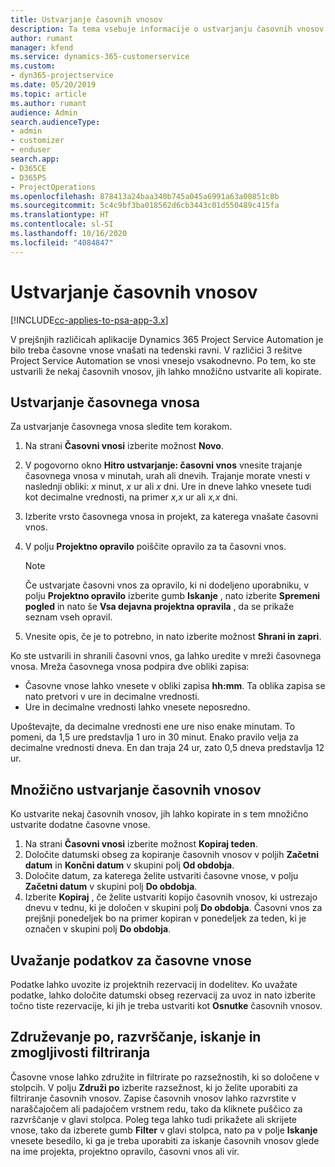 ```yaml
---
title: Ustvarjanje časovnih vnosov
description: Ta tema vsebuje informacije o ustvarjanju časovnih vnosov.
author: rumant
manager: kfend
ms.service: dynamics-365-customerservice
ms.custom:
- dyn365-projectservice
ms.date: 05/20/2019
ms.topic: article
ms.author: rumant
audience: Admin
search.audienceType:
- admin
- customizer
- enduser
search.app:
- D365CE
- D365PS
- ProjectOperations
ms.openlocfilehash: 878413a24baa340b745a045a6991a63a00851c8b
ms.sourcegitcommit: 5c4c9bf3ba018562d6cb3443c01d550489c415fa
ms.translationtype: HT
ms.contentlocale: sl-SI
ms.lasthandoff: 10/16/2020
ms.locfileid: "4084847"
---
```

# <a name="create-time-entries"></a>Ustvarjanje časovnih vnosov

[!INCLUDE[cc-applies-to-psa-app-3.x](../includes/cc-applies-to-psa-app-3x.md)]

V prejšnjih različicah aplikacije Dynamics 365 Project Service Automation je bilo treba časovne vnose vnašati na tedenski ravni. V različici 3 rešitve Project Service Automation se vnosi vnesejo vsakodnevno. Po tem, ko ste ustvarili že nekaj časovnih vnosov, jih lahko množično ustvarite ali kopirate.

## <a name="create-a-time-entry"></a>Ustvarjanje časovnega vnosa

Za ustvarjanje časovnega vnosa sledite tem korakom.

1. Na strani **Časovni vnosi** izberite možnost **Novo**.
2. V pogovorno okno **Hitro ustvarjanje: časovni vnos** vnesite trajanje časovnega vnosa v minutah, urah ali dnevih. Trajanje morate vnesti v naslednji obliki: *x* minut, *x* ur ali *x* dni. Ure in dneve lahko vnesete tudi kot decimalne vrednosti, na primer *x,x* ur ali *x,x* dni.
3. Izberite vrsto časovnega vnosa in projekt, za katerega vnašate časovni vnos.
4. V polju **Projektno opravilo** poiščite opravilo za ta časovni vnos.

    > [!NOTE]
    > Če ustvarjate časovni vnos za opravilo, ki ni dodeljeno uporabniku, v polju **Projektno opravilo** izberite gumb **Iskanje** , nato izberite **Spremeni pogled** in nato še **Vsa dejavna projektna opravila** , da se prikaže seznam vseh opravil.

5. Vnesite opis, če je to potrebno, in nato izberite možnost **Shrani in zapri**.

Ko ste ustvarili in shranili časovni vnos, ga lahko uredite v mreži časovnega vnosa. Mreža časovnega vnosa podpira dve obliki zapisa:

- Časovne vnose lahko vnesete v obliki zapisa **hh:mm**. Ta oblika zapisa se nato pretvori v ure in decimalne vrednosti.
- Ure in decimalne vrednosti lahko vnesete neposredno.

Upoštevajte, da decimalne vrednosti ene ure niso enake minutam. To pomeni, da 1,5 ure predstavlja 1 uro in 30 minut. Enako pravilo velja za decimalne vrednosti dneva. En dan traja 24 ur, zato 0,5 dneva predstavlja 12 ur.

## <a name="bulk-create-time-entries"></a>Množično ustvarjanje časovnih vnosov

Ko ustvarite nekaj časovnih vnosov, jih lahko kopirate in s tem množično ustvarite dodatne časovne vnose.

1. Na strani **Časovni vnosi** izberite možnost **Kopiraj teden**.
2. Določite datumski obseg za kopiranje časovnih vnosov v poljih **Začetni datum** in **Končni datum** v skupini polj **Od obdobja**.
3. Določite datum, za katerega želite ustvariti časovne vnose, v polju **Začetni datum** v skupini polj **Do obdobja**.
4. Izberite **Kopiraj** , če želite ustvariti kopijo časovnih vnosov, ki ustrezajo dnevu v tednu, ki je določen v skupini polj **Do obdobja**. Časovni vnos za prejšnji ponedeljek bo na primer kopiran v ponedeljek za teden, ki je označen v skupini polj **Do obdobja**.

## <a name="import-data-for-time-entries"></a>Uvažanje podatkov za časovne vnose

Podatke lahko uvozite iz projektnih rezervacij in dodelitev. Ko uvažate podatke, lahko določite datumski obseg rezervacij za uvoz in nato izberite točno tiste rezervacije, ki jih je treba ustvariti kot **Osnutke** časovnih vnosov.

## <a name="group-by-sort-search-and-filter-capabilities"></a>Združevanje po, razvrščanje, iskanje in zmogljivosti filtriranja

Časovne vnose lahko združite in filtrirate po razsežnostih, ki so določene v stolpcih. V polju **Združi po** izberite razsežnost, ki jo želite uporabiti za filtriranje časovnih vnosov. Zapise časovnih vnosov lahko razvrstite v naraščajočem ali padajočem vrstnem redu, tako da kliknete puščico za razvrščanje v glavi stolpca. Poleg tega lahko tudi prikažete ali skrijete vnose, tako da izberete gumb **Filter** v glavi stolpca, nato pa v polje **Iskanje** vnesete besedilo, ki ga je treba uporabiti za iskanje časovnih vnosov glede na ime projekta, projektno opravilo, časovni vnos ali vir.
